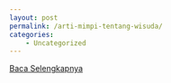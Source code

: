 ```yaml
---
layout: post
permalink: /arti-mimpi-tentang-wisuda/
categories:
    - Uncategorized
---
```


[Baca Selengkapnya](/09)